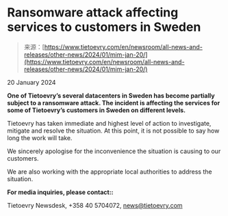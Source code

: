 <!--yml
category: 未分类
date: 2024-05-27 14:58:44
-->

# Ransomware attack affecting services to customers in Sweden

> 来源：[https://www.tietoevry.com/en/newsroom/all-news-and-releases/other-news/2024/01/mim-jan-20/](https://www.tietoevry.com/en/newsroom/all-news-and-releases/other-news/2024/01/mim-jan-20/)

 20 January 2024

**One of Tietoevry’s several datacenters in Sweden has become partially subject to a ransomware attack. The incident is affecting the services for some of Tietoevry’s customers in Sweden on different levels.**

Tietoevry has taken immediate and highest level of action to investigate, mitigate and resolve the situation. At this point, it is not possible to say how long the work will take.

We sincerely apologise for the inconvenience the situation is causing to our customers.

We are also working with the appropriate local authorities to address the situation.

**For media inquiries, please contact::**

Tietoevry Newsdesk, +358 40 5704072, news@tietoevry.com